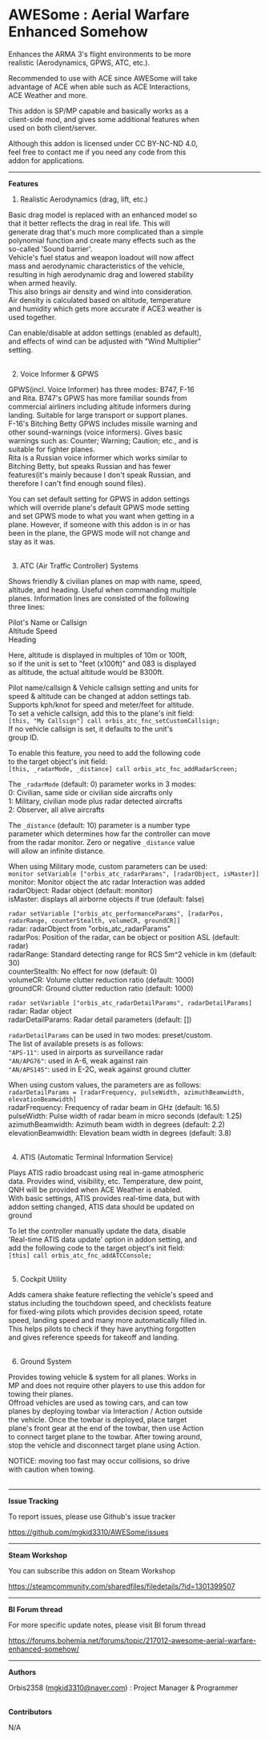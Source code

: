 # AWESome : Aerial Warfare Enhanced Somehow  

Enhances the ARMA 3's flight environments to be more  
realistic (Aerodynamics, GPWS, ATC, etc.).  

Recommended to use with ACE since AWESome will take  
advantage of ACE when able such as ACE Interactions,  
ACE Weather and more.  

This addon is SP/MP capable and basically works as a  
client-side mod, and gives some additional features when  
used on both client/server.  

Although this addon is licensed under CC BY-NC-ND 4.0,  
feel free to contact me if you need any code from this  
addon for applications.  

----------------

**Features**  

1. Realistic Aerodynamics (drag, lift, etc.)  

Basic drag model is replaced with an enhanced model so  
that it better reflects the drag in real life. This will  
generate drag that's much more complicated than a simple  
polynomial function and create many effects such as the  
so-called 'Sound barrier'.  
Vehicle's fuel status and weapon loadout will now affect  
mass and aerodynamic characteristics of the vehicle,  
resulting in high aerodynamic drag and lowered stability  
when armed heavily.  
This also brings air density and wind into consideration.  
Air density is calculated based on altitude, temperature  
and humidity which gets more accurate if ACE3 weather is  
used together.  

Can enable/disable at addon settings (enabled as default),  
and effects of wind can be adjusted with "Wind Multiplier"  
setting.  
&nbsp;

2. Voice Informer & GPWS  

GPWS(incl. Voice Informer) has three modes: B747, F-16  
and Rita. B747's GPWS has more familiar sounds from  
commercial airliners including altitude informers during  
landing. Suitable for large transport or support planes.  
F-16's Bitching Betty GPWS includes missile warning and  
other sound-warnings (voice informers). Gives basic  
warnings such as: Counter; Warning; Caution; etc., and is  
suitable for fighter planes.  
Rita is a Russian voice informer which works similar to  
Bitching Betty, but speaks Russian and has fewer  
features(it's mainly because I don't speak Russian, and  
therefore I can't find enough sound files).  

You can set default setting for GPWS in addon settings  
which will override plane's default GPWS mode setting  
and set GPWS mode to what you want when getting in a  
plane. However, if someone with this addon is in or has  
been in the plane, the GPWS mode will not change and  
stay as it was.  
&nbsp;

3. ATC (Air Traffic Controller) Systems  

Shows friendly & civilian planes on map with name, speed,  
altitude, and heading. Useful when commanding multiple  
planes. Information lines are consisted of the following  
three lines:  

Pilot's Name or Callsign  
Altitude Speed  
Heading  

Here, altitude is displayed in multiples of 10m or 100ft,  
so if the unit is set to "feet (x100ft)" and 083 is displayed  
as altitude, the actual altitude would be 8300ft.  

Pilot name/callsign & Vehicle callsign setting and units for  
speed & altitude can be changed at addon settings tab.  
Supports kph/knot for speed and meter/feet for altitude.  
To set a vehicle callsign, add this to the plane's init field:  
`[this, "My Callsign"] call orbis_atc_fnc_setCustomCallsign;`  
If no vehicle callsign is set, it defaults to the unit's  
group ID.  

To enable this feature, you need to add the following code  
to the target object's init field:  
`[this, _radarMode, _distance] call orbis_atc_fnc_addRadarScreen;`  

The `_radarMode` (default: 0) parameter works in 3 modes:  
0: Civilian, same side or civilian side aircrafts only  
1: Military, civilian mode plus radar detected aircrafts  
2: Observer, all alive aircrafts  

The `_distance` (default: 10) parameter is a number type  
parameter which determines how far the controller can move  
from the radar monitor. Zero or negative `_distance` value  
will allow an infinite distance.  

When using Military mode, custom parameters can be used:  
`monitor setVariable ["orbis_atc_radarParams", [radarObject, isMaster]]`  
monitor: Monitor object the atc radar Interaction was added  
radarObject: Radar object (default: monitor)  
isMaster: displays all airborne objects if true (default: false)  

`radar setVariable ["orbis_atc_performanceParams", [radarPos, radarRange, counterStealth, volumeCR, groundCR]]`  
radar: radarObject from "orbis_atc_radarParams"  
radarPos: Position of the radar, can be object or position ASL (default: radar)  
radarRange: Standard detecting range for RCS 5m^2 vehicle in km (default: 30)  
counterStealth: No effect for now (default: 0)  
volumeCR: Volume clutter reduction ratio (default: 1000)  
groundCR: Ground clutter reduction ratio (default: 1000)  

`radar setVariable ["orbis_atc_radarDetailParams", radarDetailParams]`  
radar: Radar object  
radarDetailParams: Radar detail parameters (default: [])  

`radarDetailParams` can be used in two modes: preset/custom.  
The list of available presets is as follows:  
`"APS-11"`: used in airports as surveillance radar  
`"AN/APG76"`: used in A-6, weak against rain  
`"AN/APS145"`: used in E-2C, weak against ground clutter  

When using custom values, the parameters are as follows:  
`radarDetailParams = [radarFrequency, pulseWidth, azimuthBeamwidth, elevationBeamwidth]`  
radarFrequency: Frequency of radar beam in GHz (default: 16.5)  
pulseWidth: Pulse width of radar beam in micro seconds (default: 1.25)  
azimuthBeamwidth: Azimuth beam width in degrees (default: 2.2)  
elevationBeamwidth: Elevation beam width in degrees (default: 3.8)  
&nbsp;

4. ATIS (Automatic Terminal Information Service)  

Plays ATIS radio broadcast using real in-game atmospheric  
data. Provides wind, visibility, etc. Temperature, dew point,  
QNH will be provided when ACE Weather is enabled.  
With basic settings, ATIS provides real-time data, but with  
addon setting changed, ATIS data should be updated on  
ground  

To let the controller manually update the data, disable  
'Real-time ATIS data update' option in addon setting, and  
add the following code to the target object's init field:  
`[this] call orbis_atc_fnc_addATCConsole;`  
&nbsp;

5. Cockpit Utility  

Adds camera shake feature reflecting the vehicle's speed and  
status including the touchdown speed, and checklists feature  
for fixed-wing pilots which provides decision speed, rotate  
speed, landing speed and many more automatically filled in.  
This helps pilots to check if they have anything forgotten  
and gives reference speeds for takeoff and landing.  
&nbsp;

6. Ground System  

Provides towing vehicle & system for all planes. Works in  
MP and does not require other players to use this addon for  
towing their planes.  
Offroad vehicles are used as towing cars, and can tow  
planes by deploying towbar via Interaction / Action outside  
the vehicle. Once the towbar is deployed, place target  
plane's front gear at the end of the towbar, then use Action  
to connect target plane to the towbar. After towing around,  
stop the vehicle and disconnect target plane using Action.  

NOTICE: moving too fast may occur collisions, so drive  
with caution when towing.  
&nbsp;

----------------

**Issue Tracking**  

To report issues, please use Github's issue tracker  

https://github.com/mgkid3310/AWESome/issues  

----------------

**Steam Workshop**  

You can subscribe this addon on Steam Workshop  

https://steamcommunity.com/sharedfiles/filedetails/?id=1301399507  

----------------

**BI Forum thread**  

For more specific update notes, please visit BI forum thread  

https://forums.bohemia.net/forums/topic/217012-awesome-aerial-warfare-enhanced-somehow/  

----------------

**Authors**  

Orbis2358 (mgkid3310@naver.com) : Project Manager & Programmer  
&nbsp;

**Contributors**  

N/A  
